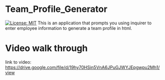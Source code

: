 # Team_Profile_Generator
[![License: MIT](https://img.shields.io/badge/License-MIT-yellow.svg)](https://opensource.org/licenses/MIT)
This is an application that prompts you using inquirer to enter employee information to generate a team profile in html.

# Video walk through
link to video: https://drive.google.com/file/d/19hy70HSin5VnA6JPuGJWYJEpgwpu2Mh1/view

